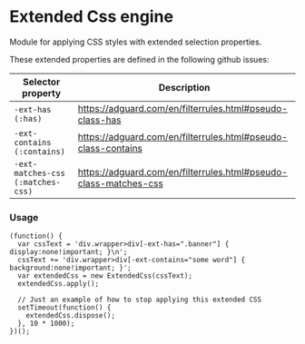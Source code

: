# Extended Css engine

Module for applying CSS styles with extended selection properties.

These extended properties are defined in the following github issues:

Selector property | Description
--- | ---
`-ext-has (:has)` | https://adguard.com/en/filterrules.html#pseudo-class-has
`-ext-contains (:contains)` | https://adguard.com/en/filterrules.html#pseudo-class-contains
`-ext-matches-css (:matches-css)` | https://adguard.com/en/filterrules.html#pseudo-class-matches-css

### Usage
```
(function() {
  var cssText = 'div.wrapper>div[-ext-has=".banner"] { display:none!important; }\n';
  cssText += 'div.wrapper>div[-ext-contains="some word"] { background:none!important; }';
  var extendedCss = new ExtendedCss(cssText);
  extendedCss.apply();
  
  // Just an example of how to stop applying this extended CSS
  setTimeout(function() {
    extendedCss.dispose();
  }, 10 * 1000);
})();
```
